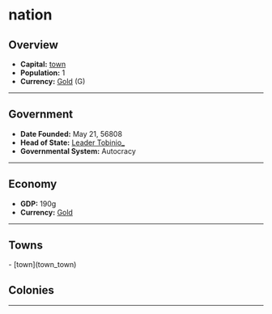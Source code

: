 <!--UNDEDITED FILE, remove this entire line if this file has been edited!-->
# <!--NAME-->nation<!--NAME-->

## Overview

- **Capital:** <!--CAPITAL_LINK-->[town](town_town)<!--CAPITAL_LINK-->
- **Population:** <!--POPULATION-->1<!--POPULATION-->
- **Currency:** <!--CURRENCY_LINK-->[Gold](Gold_currency)<!--CURRENCY_LINK--> (<!--CURRENCY_ABV-->G<!--CURRENCY_ABV-->)

---

## Government

- **Date Founded:** <!--FOUNDED-->May 21, 56808<!--FOUNDED-->
- **Head of State:** <!--LEADER_TITLE_LINK-->[Leader Tobinio_](Tobinio__user)<!--LEADER_TITLE_LINK-->
- **Governmental System:** <!--GOVERNMENT-->Autocracy<!--GOVERNMENT-->

---

## Economy

- **GDP:** <!--GDP-->190g<!--GDP-->
- **Currency:** <!--CURRENCY_LINK-->[Gold](Gold_currency)<!--CURRENCY_LINK-->

---

## Towns

<!--TOWNS-->- [town](town_town)<!--TOWNS-->

## Colonies

<!--COLONIES--><!--COLONIES-->

---